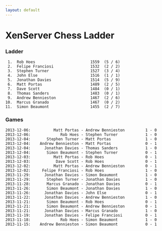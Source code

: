 ```yaml
---
layout: default
---
```

# XenServer Chess Ladder
### Ladder
     1.  Rob Hoes                        1559  (5 / 6)
     2.  Felipe Franciosi                1532  (2 / 2)
     3.  Stephen Turner                  1527  (3 / 4)
     4.  John Else                       1516  (1 / 1)
     5.  Jonathan Davies                 1514  (5 / 9)
     6.  Matt Portas                     1489  (2 / 5)
     7.  Dave Scott                      1484  (0 / 1)
     8.  Thomas Sanders                  1483  (0 / 1)
     9.  Andrew Bennieston               1467  (2 / 6)
    10.  Marcus Granado                  1467  (0 / 2)
    11.  Simon Beaumont                  1455  (2 / 7)
### Games
    2013-12-06:          Matt Portas - Andrew Bennieston         1 - 0
    2013-12-06:             Rob Hoes - Stephen Turner            1 - 0
    2013-12-04:       Stephen Turner - Matt Portas               1 - 0
    2013-12-04:    Andrew Bennieston - Matt Portas               0 - 1
    2013-12-04:      Jonathan Davies - Thomas Sanders            1 - 0
    2013-12-04:       Simon Beaumont - Stephen Turner            0 - 1
    2013-12-03:          Matt Portas - Rob Hoes                  0 - 1
    2013-12-03:           Dave Scott - Rob Hoes                  0 - 1
    2013-12-02:          Matt Portas - Andrew Bennieston         0 - 1
    2013-12-02:     Felipe Franciosi - Rob Hoes                  1 - 0
    2013-11-29:      Jonathan Davies - Simon Beaumont            1 - 0
    2013-11-29:       Stephen Turner - Jonathan Davies           1 - 0
    2013-11-28:       Marcus Granado - Jonathan Davies           0 - 1
    2013-11-26:       Simon Beaumont - Jonathan Davies           1 - 0
    2013-11-26:      Jonathan Davies - John Else                 0 - 1
    2013-11-22:      Jonathan Davies - Andrew Bennieston         1 - 0
    2013-11-21:       Simon Beaumont - Rob Hoes                  0 - 1
    2013-11-21:       Simon Beaumont - Andrew Bennieston         0 - 1
    2013-11-21:      Jonathan Davies - Marcus Granado            1 - 0
    2013-11-19:      Jonathan Davies - Felipe Franciosi          0 - 1
    2013-11-18:             Rob Hoes - Simon Beaumont            1 - 0
    2013-11-15:    Andrew Bennieston - Simon Beaumont            0 - 1
